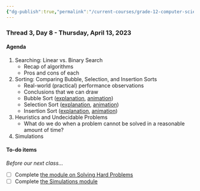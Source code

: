 ```yaml
---
{"dg-publish":true,"permalink":"/current-courses/grade-12-computer-science/thread-3/day-8/","dgHomeLink":false}
---
```


### Thread 3, Day 8 - Thursday, April 13, 2023
#### Agenda

1. Searching: Linear vs. Binary Search
	- Recap of algorithms
	- Pros and cons of each
2. Sorting: Comparing Bubble, Selection, and Insertion Sorts
	- Real-world (practical) performance observations
	- Conclusions that we can draw
	- Bubble Sort ([explanation](https://youtu.be/RT-hUXUWQ2I?t=5), [animation](https://visualgo.net/en/sorting?slide=7))
	- Selection Sort ([explanation](https://youtu.be/3hH8kTHFw2A?t=5), [animation](https://visualgo.net/en/sorting?slide=8))
	- Insertion Sort ([explanation](https://youtu.be/O0VbBkUvriI?t=5), [animation](https://visualgo.net/en/sorting?slide=9))
3. Heuristics and Undecidable Problems
	- What do we do when a problem cannot be solved in a reasonable amount of time?
4. Simulations

#### To-do items

*Before our next class...*

- [ ] Complete [the module on Solving Hard Problems](https://drive.google.com/file/d/1WXLRpESe20xFljIPQPx8WTqmYmTE6vfy/view?usp=share_link)
- [ ] Complete [the Simulations module](https://drive.google.com/file/d/1PoGg4Hc6MssXBQBpJ1Vv_GdpiULsigBQ/view?usp=share_link)
